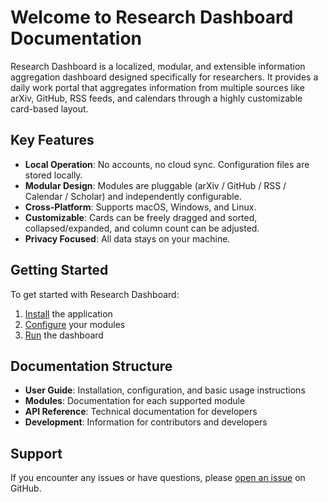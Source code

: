 # Welcome to Research Dashboard Documentation

Research Dashboard is a localized, modular, and extensible information aggregation dashboard designed specifically for researchers. It provides a daily work portal that aggregates information from multiple sources like arXiv, GitHub, RSS feeds, and calendars through a highly customizable card-based layout.

## Key Features

- **Local Operation**: No accounts, no cloud sync. Configuration files are stored locally.
- **Modular Design**: Modules are pluggable (arXiv / GitHub / RSS / Calendar / Scholar) and independently configurable.
- **Cross-Platform**: Supports macOS, Windows, and Linux.
- **Customizable**: Cards can be freely dragged and sorted, collapsed/expanded, and column count can be adjusted.
- **Privacy Focused**: All data stays on your machine.

## Getting Started

To get started with Research Dashboard:

1. [Install](user-guide/installation.md) the application
2. [Configure](user-guide/configuration.md) your modules
3. [Run](user-guide/getting-started.md) the dashboard

## Documentation Structure

- **User Guide**: Installation, configuration, and basic usage instructions
- **Modules**: Documentation for each supported module
- **API Reference**: Technical documentation for developers
- **Development**: Information for contributors and developers

## Support

If you encounter any issues or have questions, please [open an issue](https://github.com/WayneXuCN/ResearchDashboard/issues) on GitHub.